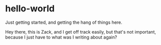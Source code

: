# hello-world
Just getting started, and getting the hang of things here.

Hey there, this is Zack, and I get off track easily, but that's not important, because I just have to what was I writing about again?
